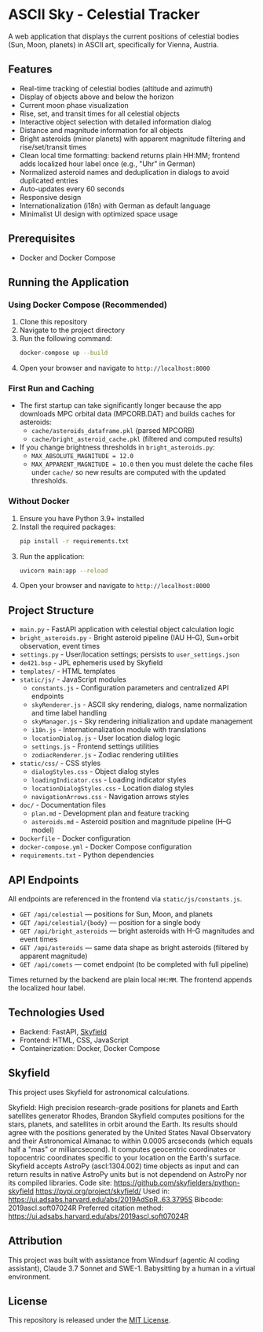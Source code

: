 # ASCII Sky - Celestial Tracker

A web application that displays the current positions of celestial bodies (Sun, Moon, planets) in ASCII art, specifically for Vienna, Austria.

## Features

- Real-time tracking of celestial bodies (altitude and azimuth)
- Display of objects above and below the horizon
- Current moon phase visualization
- Rise, set, and transit times for all celestial objects
- Interactive object selection with detailed information dialog
- Distance and magnitude information for all objects
- Bright asteroids (minor planets) with apparent magnitude filtering and rise/set/transit times
- Clean local time formatting: backend returns plain HH:MM; frontend adds localized hour label once (e.g., "Uhr" in German)
- Normalized asteroid names and deduplication in dialogs to avoid duplicated entries
- Auto-updates every 60 seconds
- Responsive design
- Internationalization (i18n) with German as default language
- Minimalist UI design with optimized space usage

## Prerequisites

- Docker and Docker Compose

## Running the Application

### Using Docker Compose (Recommended)

1. Clone this repository
2. Navigate to the project directory
3. Run the following command:
   ```bash
   docker-compose up --build
   ```
4. Open your browser and navigate to `http://localhost:8000`

### First Run and Caching

- The first startup can take significantly longer because the app downloads MPC orbital data (MPCORB.DAT) and builds caches for asteroids:
  - `cache/asteroids_dataframe.pkl` (parsed MPCORB)
  - `cache/bright_asteroid_cache.pkl` (filtered and computed results)
- If you change brightness thresholds in `bright_asteroids.py`:
  - `MAX_ABSOLUTE_MAGNITUDE = 12.0`
  - `MAX_APPARENT_MAGNITUDE = 10.0`
  then you must delete the cache files under `cache/` so new results are computed with the updated thresholds.

### Without Docker

1. Ensure you have Python 3.9+ installed
2. Install the required packages:
   ```bash
   pip install -r requirements.txt
   ```
3. Run the application:
   ```bash
   uvicorn main:app --reload
   ```
4. Open your browser and navigate to `http://localhost:8000`

## Project Structure

- `main.py` - FastAPI application with celestial object calculation logic
- `bright_asteroids.py` - Bright asteroid pipeline (IAU H–G), Sun+orbit observation, event times
- `settings.py` - User/location settings; persists to `user_settings.json`
- `de421.bsp` - JPL ephemeris used by Skyfield
- `templates/` - HTML templates
- `static/js/` - JavaScript modules
  - `constants.js` - Configuration parameters and centralized API endpoints
  - `skyRenderer.js` - ASCII sky rendering, dialogs, name normalization and time label handling
  - `skyManager.js` - Sky rendering initialization and update management
  - `i18n.js` - Internationalization module with translations
  - `locationDialog.js` - User location dialog logic
  - `settings.js` - Frontend settings utilities
  - `zodiacRenderer.js` - Zodiac rendering utilities
- `static/css/` - CSS styles
  - `dialogStyles.css` - Object dialog styles
  - `loadingIndicator.css` - Loading indicator styles
  - `locationDialogStyles.css` - Location dialog styles
  - `navigationArrows.css` - Navigation arrows styles
- `doc/` - Documentation files
  - `plan.md` - Development plan and feature tracking
  - `asteroids.md` - Asteroid position and magnitude pipeline (H–G model)
- `Dockerfile` - Docker configuration
- `docker-compose.yml` - Docker Compose configuration
- `requirements.txt` - Python dependencies

## API Endpoints

All endpoints are referenced in the frontend via `static/js/constants.js`.

- `GET /api/celestial` — positions for Sun, Moon, and planets
- `GET /api/celestial/{body}` — position for a single body
- `GET /api/bright_asteroids` — bright asteroids with H–G magnitudes and event times
- `GET /api/asteroids` — same data shape as bright asteroids (filtered by apparent magnitude)
- `GET /api/comets` — comet endpoint (to be completed with full pipeline)

Times returned by the backend are plain local `HH:MM`. The frontend appends the localized hour label.

## Technologies Used

- Backend: FastAPI, [Skyfield](https://rhodesmill.org/skyfield/)
- Frontend: HTML, CSS, JavaScript
- Containerization: Docker, Docker Compose

## Skyfield 

This project uses Skyfield for astronomical calculations.

Skyfield: High precision research-grade positions for planets and Earth satellites generator
Rhodes, Brandon
Skyfield computes positions for the stars, planets, and satellites in orbit around the Earth. Its results should agree with the positions generated by the United States Naval Observatory and their Astronomical Almanac to within 0.0005 arcseconds (which equals half a "mas" or milliarcsecond). It computes geocentric coordinates or topocentric coordinates specific to your location on the Earth's surface. Skyfield accepts AstroPy (ascl:1304.002) time objects as input and can return results in native AstroPy units but is not dependend on AstroPy nor its compiled libraries.
Code site:
https://github.com/skyfielders/python-skyfield
https://pypi.org/project/skyfield/
Used in:
https://ui.adsabs.harvard.edu/abs/2019AdSpR..63.3795S
Bibcode:
2019ascl.soft07024R
Preferred citation method:
https://ui.adsabs.harvard.edu/abs/2019ascl.soft07024R


## Attribution

This project was built with assistance from Windsurf (agentic AI coding assistant), Claude 3.7 Sonnet and SWE-1. Babysitting by a human in a virtual environment.


## License

This repository is released under the [MIT License](LICENSE).


